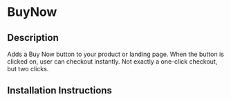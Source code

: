 BuyNow
=======================

Description
-----------
Adds a Buy Now button to your product or landing page. When the button is clicked
on, user can checkout instantly. Not exactly a one-click checkout, but two clicks.


Installation Instructions
-------------------------
